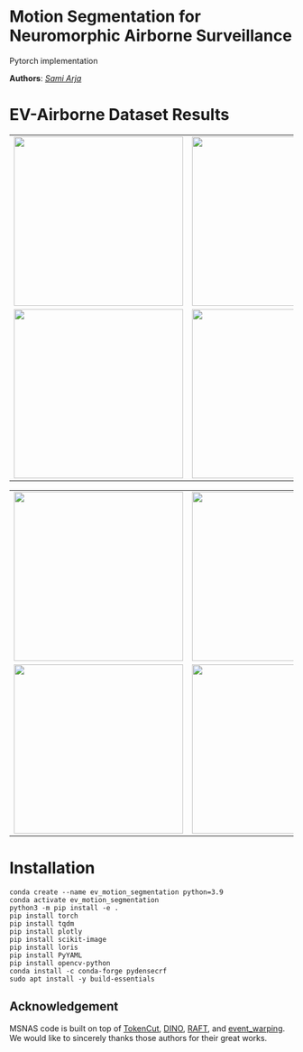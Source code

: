 # Motion Segmentation for Neuromorphic Airborne Surveillance
Pytorch implementation

**Authors**: *[Sami Arja](https://samiarja.com/)*

# EV-Airborne Dataset Results

|        |        |        |     |         |
|--------|--------|--------|-----|---------|
| <img src="./output/EV-Airborne_recording_2023-04-26_15-30-21_cut3/input_frames/EV-Airborne_recording_2023-04-26_15-30-21_cut3_input_vid.gif" loading="lazy" width="300px"> | <img src="./output/EV-Airborne_recording_2023-04-26_15-30-21_cut/input_frames/EV-Airborne_recording_2023-04-26_15-30-21_cut_input_vid.gif" loading="lazy" width="300px"> | <img src="./output/EV-Airborne_recording_2023-04-26_14-53-22_cut/input_frames/EV-Airborne_recording_2023-04-26_14-53-22_cut_input_vid.gif" loading="lazy" width="300px"> | <img src="./output/EV-Airborne_recording_2023-04-26_14-53-22_cut2/input_frames/EV-Airborne_recording_2023-04-26_14-53-22_cut2_input_vid.gif" width="300px"> | <img src="./output/EV-Airborne_recording_2023-04-26_15-30-21_cut2/input_frames/EV-Airborne_recording_2023-04-26_15-30-21_cut2_input_vid.gif" width="300px"> |
| <img src="./output/EV-Airborne_recording_2023-04-26_15-30-21_cut3/motion_comp/my_animation.gif" loading="lazy" width="300px"> | <img src="./output/EV-Airborne_recording_2023-04-26_15-30-21_cut/motion_comp/EV-Airborne_recording_2023-04-26_15-30-21_cut_motion_segmentation.gif" loading="lazy" width="300px"> | <img src="./output/EV-Airborne_recording_2023-04-26_14-53-22_cut/motion_comp/EV-Airborne_recording_2023-04-26_14-53-22_cut_motion_segmentation.gif" loading="lazy" width="300px"> | <img src="./output/EV-Airborne_recording_2023-04-26_14-53-22_cut2/motion_comp/EV-Airborne_recording_2023-04-26_14-53-22_cut2_motion_segmentation.gif" width="300px"> | <img src="./output/EV-Airborne_recording_2023-04-26_15-30-21_cut2/motion_comp/EV-Airborne_recording_2023-04-26_15-30-21_cut2_motion_segmentation.gif" width="300px"> |


|        |        |        |     |         |
|--------|--------|--------|-----|---------|
| <img src="./output/EV-Airborne_congenial-turkey-b1-54-e2-00_cars/input_frames/EV-Airborne_congenial-turkey-b1-54-e2-00_cars_input_vid.gif" loading="lazy" width="300px"> | <img src="./output/EV-Airborne_recording_2023-04-26_15-30-21_cut4/input_frames/EV-Airborne_recording_2023-04-26_15-30-21_cut4_input_vid.gif" loading="lazy" width="300px"> | <img src="./output/EV-Airborne_recording_2023-04-26_15-30-21_cut5/input_frames/EV-Airborne_recording_2023-04-26_15-30-21_cut5_input_vid.gif" loading="lazy" width="300px"> | <img src="/home/samiarja/Desktop/PhD/Code/ev_deep_motion_segmentation/output/EV-Airborne_recording_2023-04-26_14-54-52_cut4/input_frames/EV-Airborne_recording_2023-04-26_14-54-52_cut4_input_vid.gif" width="300px"> | <img src="/home/samiarja/Desktop/PhD/Code/ev_deep_motion_segmentation/output/EV-Airborne_recording_2023-04-26_14-54-52_cut3/input_frames/EV-Airborne_recording_2023-04-26_14-54-52_cut3_input_vid.gif" width="300px"> |
| <img src="./output/EV-Airborne_congenial-turkey-b1-54-e2-00_cars/motion_comp/EV-Airborne_congenial-turkey-b1-54-e2-00_cars_motion_segmentation.gif" loading="lazy" width="300px"> | <img src="./output/EV-Airborne_recording_2023-04-26_15-30-21_cut4/motion_comp/EV-Airborne_recording_2023-04-26_15-30-21_cut4_motion_segmentation.gif" loading="lazy" width="300px"> | <img src="./output/EV-Airborne_recording_2023-04-26_15-30-21_cut5/motion_comp/EV-Airborne_recording_2023-04-26_15-30-21_cut5_motion_segmentation.gif" loading="lazy" width="300px"> | <img src="./output/EV-Airborne_recording_2023-04-26_14-53-22_cut2/motion_comp/EV-Airborne_recording_2023-04-26_14-53-22_cut2_motion_segmentation.gif" width="300px"> | <img src="./output/EV-Airborne_recording_2023-04-26_15-30-21_cut2/motion_comp/EV-Airborne_recording_2023-04-26_15-30-21_cut2_motion_segmentation.gif" width="300px"> |



# Installation
```
conda create --name ev_motion_segmentation python=3.9
conda activate ev_motion_segmentation
python3 -m pip install -e .
pip install torch
pip install tqdm
pip install plotly
pip install scikit-image
pip install loris
pip install PyYAML
pip install opencv-python
conda install -c conda-forge pydensecrf
sudo apt install -y build-essentials
```


## Acknowledgement
MSNAS code is built on top of [TokenCut](https://github.com/YangtaoWANG95/TokenCut_video), [DINO](https://github.com/facebookresearch/dino), [RAFT](https://github.com/princeton-vl/RAFT), and [event_warping](https://github.com/neuromorphicsystems/event_warping). We would like to sincerely thanks those authors for their great works. 

